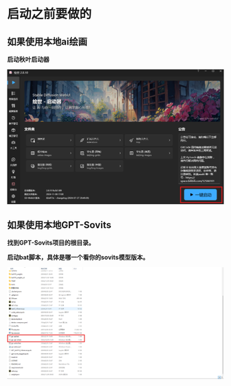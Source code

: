 # 启动之前要做的

## 如果使用本地ai绘画

**启动秋叶启动器**

![](https://raw.githubusercontent.com/tamikip/AI-GAL-doc/refs/heads/main/1.png)





## 如果使用本地GPT-Sovits

**找到GPT-Sovits项目的根目录。**

**启动bat脚本，具体是哪一个看你的sovits模型版本。**

![](https://raw.githubusercontent.com/tamikip/AI-GAL-doc/refs/heads/main/2.png)
